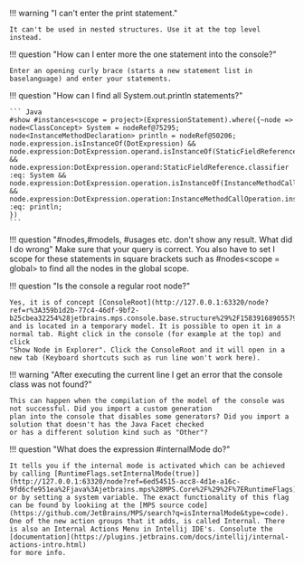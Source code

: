 !!! warning "I can't enter the print statement."

    It can't be used in nested structures. Use it at the top level instead.

!!! question "How can I enter more the one statement into the console?"

    Enter an opening curly brace (starts a new statement list in baselanguage) and enter your statements.

!!! question "How can I find all System.out.println statements?"

    ``` Java
    #show #instances<scope = project>(ExpressionStatement).where({~node =>
    node<ClassConcept> System = nodeRef@75295;
    node<InstanceMethodDeclaration> println = nodeRef@50206;
    node.expression.isInstanceOf(DotExpression) && node.expression:DotExpression.operand.isInstanceOf(StaticFieldReference)
    && node.expression:DotExpression.operand:StaticFieldReference.classifier :eq: System &&
    node.expression:DotExpression.operation.isInstanceOf(InstanceMethodCallOperation) &&
    node.expression:DotExpression.operation:InstanceMethodCallOperation.instanceMethodDeclaration :eq: println;
    })
    ```

!!! question "#nodes,#models, #usages etc. don't show any result. What did I do wrong"
    Make sure that your query is correct. You also have to set I scope for these statements in square brackets such as
    &#35;nodes&lt;scope = global&gt; to find all the nodes in the global scope.

!!! question "Is the console a regular root node?"

    Yes, it is of concept [ConsoleRoot](http://127.0.0.1:63320/node?ref=r%3A359b1d2b-77c4-46df-9bf2-b25cbea32254%28jetbrains.mps.console.base.structure%29%2F1583916890557930028)
    and is located in a temporary model. It is possible to open it in a normal tab. Right click in the console (for example at the top) and click 
    "Show Node in Explorer". Click the ConsoleRoot and it will open in a new tab (Keyboard shortcuts such as run line won't work here).

!!! warning "After executing the current line I get an error that the console class was not found?"

    This can happen when the compilation of the model of the console was not successful. Did you import a custom generation
    plan into the console that disables some generators? Did you import a solution that doesn't has the Java Facet checked
    or has a different solution kind such as "Other"?

!!! question "What does the expression #internalMode do?"

    It tells you if the internal mode is activated which can be achieved by calling [RuntimeFlags.setInternalMode(true)](http://127.0.0.1:63320/node?ref=6ed54515-acc8-4d1e-a16c-9fd6cfe951ea%2Fjava%3Ajetbrains.mps%28MPS.Core%2F%29%2F%7ERuntimeFlags)
    or by setting a system variable. The exact functionality of this flag can be found by lookiing at the [MPS source code](https://github.com/JetBrains/MPS/search?q=isInternalMode&type=code).
    One of the new action groups that it adds, is called Internal. There is also an Internal Actions Menu in Intellij IDE's. Consolute the [documentation](https://plugins.jetbrains.com/docs/intellij/internal-actions-intro.html)
    for more info.